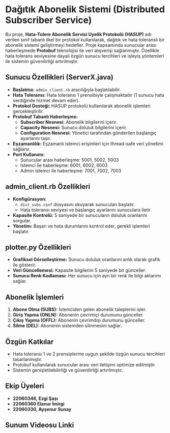 # Dağıtık Abonelik Sistemi (Distributed Subscriber Service)

Bu proje, **Hata-Tolere Abonelik Servisi Uyelik Protokolü (HASUP)** adı verilen sınıf tabanlı ilkel bir protokol kullanılarak, dağıtık ve hata toleranslı bir abonelik sistemi geliştirmeyi hedefler. Proje kapsamında sunucular arası haberleşmede **Protobuf** teknolojisi ile veri alışverişi sağlanmıştır. Özellikle hata tolerans seviyesine dayalı özgün sunucu tercihleri ve işleyiş yöntemleri ile sistemin güvenilirliği artırılmıştır.

## Sunucu Özellikleri (ServerX.java)
- **Başlatma:** `admin_client.rb` aracılığıyla başlatılabilir.
- **Hata Toleransı:** Hata toleransı 1 prensibiyle çalışmaktadır (1 sunucu hata verdiğinde hizmet devam eder).
- **Protokol Desteği:** HASUP protokolü kullanılarak abonelik işlemleri gerçekleştirilir.
- **Protobuf Tabanlı Haberleşme:** 
  - **Subscriber Nesnesi:** Abonelik bilgilerini içerir.
  - **Capacity Nesnesi:** Sunucu doluluk bilgilerini içerir.
  - **Configuration Nesnesi:** Yönetici tarafından gönderilen başlangıç ayarlarını taşır.
- **Eşzamanlılık:** Eşzamanlı istemci erişimleri için thread-safe veri yönetimi sağlanır.
- **Port Kullanımı:** 
  - Sunucular arası haberleşme: 5001, 5002, 5003
  - İstemci ile haberleşme: 6001, 6002, 6003
  - Admin istemci ile haberleşme: 7001, 7002, 7003

## admin_client.rb Özellikleri
- **Konfigürasyon:** 
  - `dist_subs.conf` dosyasını okuyarak sunucuları başlatır.
  - Hata toleransı seviyesi ve başlangıç ayarlarını sunuculara iletir.
- **Kapasite Kontrolü:** 5 saniyede bir sunucuların doluluk oranlarını sorgular.
- **Yönetim:** Başarı ve hata durumlarını kontrol eder, gerekli işlemleri başlatır.

## plotter.py Özellikleri
- **Grafiksel Görselleştirme:** Sunucu doluluk oranlarını anlık olarak grafik ile gösterir.
- **Veri Güncellemesi:** Kapasite bilgilerini 5 saniyede bir günceller.
- **Sunucu Renk Kodlaması:** Her sunucu için ayrı bir renk ile bilgi aktarımı sağlar.

## Abonelik İşlemleri
1. **Abone Olma (SUBS):** İstemciden gelen abonelik taleplerini işler.
2. **Giriş Yapma (ONLN):** Abonenin çevrimiçi durumunu günceller.
3. **Çıkış Yapma (OFFL):** Abonenin çevrimdışı durumunu günceller.
4. **Silme (DEL):** Abonenin sistemden silinmesini sağlar.

## Özgün Katkılar
- Hata toleransı 1 ve 2 prensiplerine uygun şekilde özgün sunucu tercihleri tasarlanmıştır.
- Protobuf kullanılarak sunucular arası veri iletişimi optimize edilmiştir.
- Sistemin genişletilebilirliği ve güvenilirliği artırılmıştır.

## Ekip Üyeleri
- **22060346, Ezgi Şaşı**
- **22060360 Elanur İmirgi**
- **22060330, Ayşenur Sunay**


## Sunum Videosu Linki



